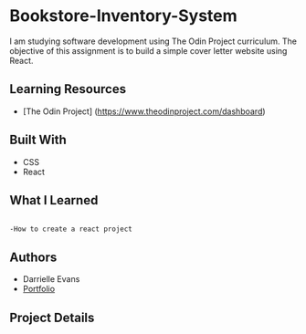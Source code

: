 # Bookstore-Inventory-System

I am studying software development using The Odin Project curriculum. The objective 
of this assignment is to build a simple cover letter website using React.



## Learning Resources
* [The Odin Project] (https://www.theodinproject.com/dashboard)



## Built With

* CSS
* React

## What I Learned 
```

-How to create a react project

```

## Authors
* Darrielle Evans
* [Portfolio](https://darrielleevans.com)

## Project Details

